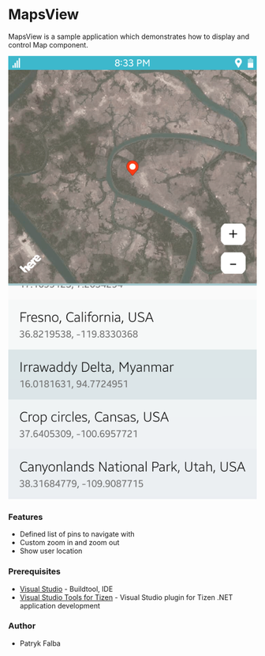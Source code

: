 # MapsView
MapsView is a sample application which demonstrates how to display and control Map component.

![Main page - overview](./Screenshots/screenshot_1.png)

### Features
* Defined list of pins to navigate with
* Custom zoom in and zoom out
* Show user location

### Prerequisites

* [Visual Studio](https://www.visualstudio.com/) - Buildtool, IDE
* [Visual Studio Tools for Tizen](https://docs.tizen.org/application/vstools/install) - Visual Studio plugin for Tizen .NET application development

### Author
* Patryk Falba
